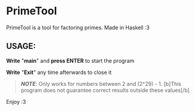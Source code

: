 # PrimeTool
PrimeTool is a tool for factoring primes. Made in Haskell :3


## USAGE:
**Write** "**main**" and **press ENTER** to start the program

**Write** "**Exit**" any time afterwards to close it

> ***NOTE***: Only works for numbers between 2 and (2^29) - 1. [b]This program does not guarantee correct results outside these values[/b]

Enjoy :3
